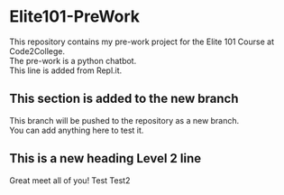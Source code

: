 # Elite101-PreWork

This repository contains my pre-work project for the Elite 101 Course at Code2College.<br/>
The pre-work is a python chatbot.<br/>
This line is added from Repl.it.<br/>

## This section is added to the new branch

This branch will be pushed to the repository as a new branch.<br/>
You can add anything here to test it.

## This is a new heading Level 2 line

Great meet all of you!
Test
Test2
